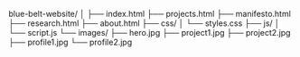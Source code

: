 blue-belt-website/
│
├── index.html
├── projects.html
├── manifesto.html
├── research.html
├── about.html
├── css/
│   └── styles.css
├── js/
│   └── script.js
└── images/
    ├── hero.jpg
    ├── project1.jpg
    ├── project2.jpg
    ├── profile1.jpg
    └── profile2.jpg
